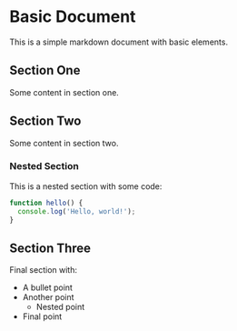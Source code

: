 # Basic Document

This is a simple markdown document with basic elements.

## Section One

Some content in section one.

## Section Two

Some content in section two.

### Nested Section

This is a nested section with some code:

```typescript
function hello() {
  console.log('Hello, world!');
}
```

## Section Three

Final section with:
- A bullet point
- Another point
  - Nested point
- Final point 